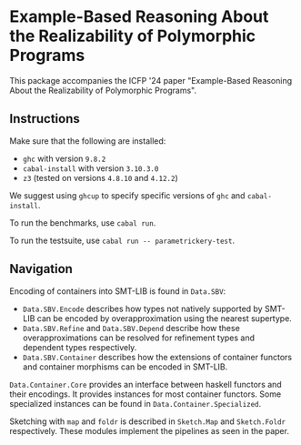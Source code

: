 # Example-Based Reasoning About the Realizability of Polymorphic Programs

This package accompanies the ICFP '24 paper "Example-Based Reasoning About the Realizability of Polymorphic Programs".

## Instructions

Make sure that the following are installed:

- `ghc` with version `9.8.2`
- `cabal-install` with version `3.10.3.0`
- `z3` (tested on versions `4.8.10` and `4.12.2`)

We suggest using `ghcup` to specify specific versions of `ghc` and `cabal-install`.

To run the benchmarks, use `cabal run`.

To run the testsuite, use `cabal run -- parametrickery-test`.

## Navigation

Encoding of containers into SMT-LIB is found in `Data.SBV`:

- `Data.SBV.Encode` describes how types not natively supported by SMT-LIB can be encoded by overapproximation using the nearest supertype.
- `Data.SBV.Refine` and `Data.SBV.Depend` describe how these overapproximations can be resolved for refinement types and dependent types respectively.
- `Data.SBV.Container` describes how the extensions of container functors and container morphisms can be encoded in SMT-LIB.

`Data.Container.Core` provides an interface between haskell functors and their encodings. It provides instances for most container functors. Some specialized instances can be found in `Data.Container.Specialized`.

Sketching with `map` and `foldr` is described in `Sketch.Map` and `Sketch.Foldr` respectively. These modules implement the pipelines as seen in the paper.
